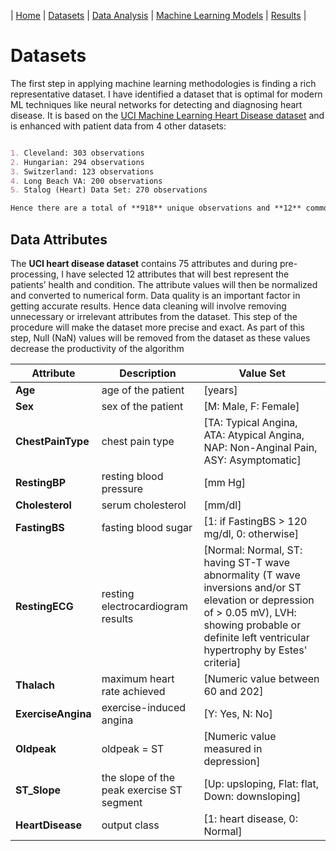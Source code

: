 | [Home](./README.md)       | [Datasets](./Datasets.md)       | [Data Analysis](./DataAnalysis.md)      | [Machine Learning Models](./MLModels.md)      | [Results](./Findings.md)         |

# Datasets

The first step in applying machine learning methodologies is finding a rich representative dataset. I have identified a dataset that is optimal for modern ML techniques like neural networks for detecting and diagnosing heart disease. It is based on the [UCI Machine Learning Heart Disease dataset](https://archive.ics.uci.edu/ml/datasets/heart+disease) and is enhanced with patient data from 4 other datasets:

```markdown

1. Cleveland: 303 observations
2. Hungarian: 294 observations
3. Switzerland: 123 observations
4. Long Beach VA: 200 observations
5. Stalog (Heart) Data Set: 270 observations

Hence there are a total of **918** unique observations and **12** common attributes available in this enhanced dataset.

```

## Data Attributes

The **UCI heart disease dataset** contains 75 attributes and during pre-processing, I have selected 12 attributes that will best represent the patients’ health and condition. The attribute values will then be normalized and converted to numerical form. Data quality is an important factor in getting accurate results. Hence data cleaning will involve removing unnecessary or irrelevant attributes from the dataset. This step of the procedure will make the dataset more precise and exact. As part of this step, Null (NaN) values will be removed from the dataset as these values decrease the productivity of the algorithm 


| Attribute     | Description | Value Set |
| ---      | ---       | ---         |
| **Age** |    age of the patient      | [years] |
| **Sex**     | sex of the patient |    [M: Male, F: Female]   |
| **ChestPainType** | chest pain type | [TA: Typical Angina, ATA: Atypical Angina, NAP: Non-Anginal Pain, ASY: Asymptomatic] |
| **RestingBP** | resting blood pressure | [mm Hg] |
| **Cholesterol** | serum cholesterol | [mm/dl] |
| **FastingBS** | fasting blood sugar | [1: if FastingBS > 120 mg/dl, 0: otherwise] |
| **RestingECG** | resting electrocardiogram results | [Normal: Normal, ST: having ST-T wave abnormality (T wave inversions and/or ST elevation or depression of > 0.05 mV), LVH: showing probable or definite left ventricular hypertrophy by Estes' criteria] |
| **Thalach** | maximum heart rate achieved | [Numeric value between 60 and 202] |
| **ExerciseAngina** | exercise-induced angina | [Y: Yes, N: No] |
| **Oldpeak** | oldpeak = ST | [Numeric value measured in depression] |
| **ST_Slope**| the slope of the peak exercise ST segment | [Up: upsloping, Flat: flat, Down: downsloping] |
| **HeartDisease** | output class | [1: heart disease, 0: Normal] |






